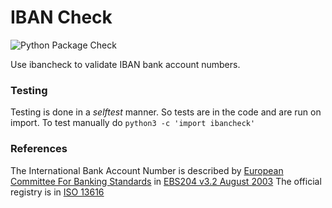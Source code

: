 # IBAN Check

![Python Package Check](https://github.com/thijsj/iban-check/actions/workflows/python-package.yml/badge.svg)

Use ibancheck to validate IBAN bank account numbers.


### Testing

Testing is done in a _selftest_ manner. So tests are in the code and are run on import. To test manually do `python3 -c 'import ibancheck'`

### References

The International Bank Account Number is described by [European Committee For Banking Standards](https://ecbs.org) in [EBS204 v3.2 August 2003](https://www.ecbs.org/Download/EBS204_V3.2.pdf)
The official registry is in [ISO 13616](https://www.swift.com/sites/default/files/documents/iban_registry_0.pdf)
